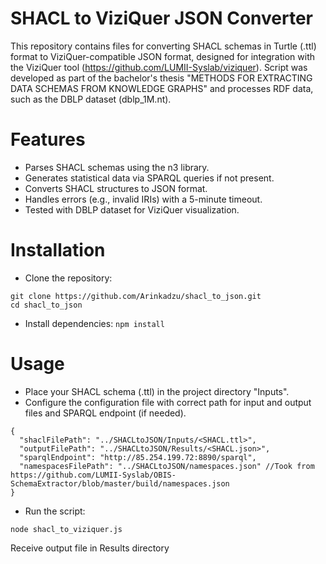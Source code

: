 # SHACL to ViziQuer JSON Converter
This repository contains files for converting SHACL schemas in Turtle (.ttl) format to ViziQuer-compatible JSON format, designed for integration with the ViziQuer tool (https://github.com/LUMII-Syslab/viziquer).
Script was developed as part of the bachelor's thesis "METHODS FOR EXTRACTING DATA SCHEMAS FROM KNOWLEDGE GRAPHS" and processes RDF data, such as the DBLP dataset (dblp_1M.nt).

# Features
- Parses SHACL schemas using the n3 library.
- Generates statistical data via SPARQL queries if not present.
- Converts SHACL structures to JSON format.
- Handles errors (e.g., invalid IRIs) with a 5-minute timeout.
- Tested with DBLP dataset for ViziQuer visualization.

# Installation
- Clone the repository:
```
git clone https://github.com/Arinkadzu/shacl_to_json.git
cd shacl_to_json
```

- Install dependencies:
```npm install```

# Usage

- Place your SHACL schema (.ttl) in the project directory "Inputs".
- Configure the configuration file with correct path for input and output files and SPARQL endpoint (if needed).
```
{
  "shaclFilePath": "../SHACLtoJSON/Inputs/<SHACL.ttl>",
  "outputFilePath": "../SHACLtoJSON/Results/<SHACL.json>",
  "sparqlEndpoint": "http://85.254.199.72:8890/sparql",
  "namespacesFilePath": "../SHACLtoJSON/namespaces.json" //Took from https://github.com/LUMII-Syslab/OBIS-SchemaExtractor/blob/master/build/namespaces.json
}
```
- Run the script:
```
node shacl_to_viziquer.js
```

Receive output file in Results directory
